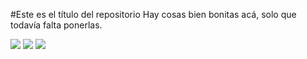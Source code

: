 #Este es el título del repositorio
Hay cosas bien bonitas acá, solo que todavía falta ponerlas.

![](https://img.shields.io/github/stars/paulgutv/textote.svg) ![](https://img.shields.io/github/forks/paulgutv/textote.svg) ![](https://img.shields.io/github/tag/paulgutv/textote.svg)